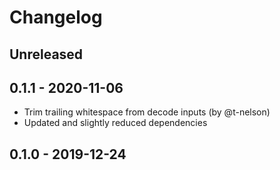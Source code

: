 # Changelog

## Unreleased

## 0.1.1 - 2020-11-06

 * Trim trailing whitespace from decode inputs (by @t-nelson)
 * Updated and slightly reduced dependencies

## 0.1.0 - 2019-12-24
